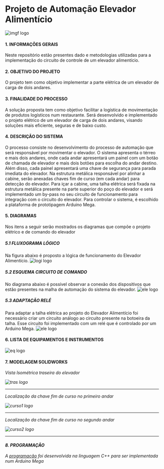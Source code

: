 # Projeto de Automação Elevador Alimentício

![imgf logo](pictures/Vista_frontal.png)

#### 1. INFORMAÇÕES GERAIS

Neste repositório estão presentes dado e metodologias utilizadas para a implementação do circuito de controle de um elevador alimentício.

#### 2. OBJETIVO DO PROJETO

O projeto tem como objetivo implementar a parte elétrica de um elevador de carga de dois andares.

#### 3. FINALIDADE DO PROCESSO

A solução proposta tem como objetivo facilitar a logística de movimentação de produtos logísticos num restaurante.
Será desenvolvido e implementado o projeto elétrico de um elevador de carga de dois andares, visando soluções mais eficiente, seguras e de baixo custo.

#### 4. DESCRIÇÃO DO SISTEMA

O processo consiste no desenvolvimento do processo de automação que será responsável por movimentar o elevador. O sistema apresenta o térreo e mais dois andares, onde cada andar apresentará um painel com um botão de chamada de elevador e mais dois botões para escolha do andar destino. Além disso, cada painel apresentará uma chave de segurança para parada imediata do elevador. Na estrutura metálica responsável por alinhar a cabine, serão anexadas chaves fim de curso (em cada andar) para detecção do elevador. Para içar a cabine, uma talha elétrica será fixada na estrutura metálica presente na parte superior do poço do elevador e será implementado um by-pass no seu circuito de funcionamento para integração com o circuito do elevador. Para controlar o sistema, é escolhido a plataforma de prototipagem Arduino Mega.

#### 5. DIAGRAMAS

Nos itens a seguir serão mostrados os diagramas que compõe o projeto elétrico e de comando do elevador

##### 5.1 FLUXOGRAMA LÓGICO

Na figura abaixo é proposto a lógica de funcionamento do Elevador Alimentício.
![logi logo](pictures/Vista_frontal.png)
##### 5.2 ESQUEMA CIRCUITO DE COMANDO
No diagrama abaixo é possível observar a conexão dos dispositivos que estão presentes na malha de automação do sistema do elevador.
![ele logo](pictures/diagramalog.PNG)
##### 5.3 ADAPTAÇÃO RELÉ
Para adaptar a talha elétrica ao projeto do Elevador Alimentício foi necessário criar um circuito análogo ao circuito presente na botoeira da talha. Esse circuito foi implementado com um relé que é controlado por um Arduino Mega.
![ele logo](pictures/rele.PNG)
#### 6. LISTA DE EQUIPAMENTOS E INSTRUMENTOS

![eq logo](pictures/tabela.PNG)
#### 7. MODELAGEM SOLIDWORKS
<i>Vista Isométrica traseira do elevador<i>
  
![tras logo](pictures/Vista_tras.png)

***
<i>Localização da chave fim de curso no primeiro andar<i>
  
![curso1 logo](pictures/FimdeCurso1Andar.png)
***
<i>Localização da chave fim de curso no segundo andar<i>
  
![curso2 logo](pictures/FimdeCurso2Andar.png)
***
#### 8. PROGRAMAÇÃO

A [programação](http://wizards.herokuapp.com) foi desenvolvida na linguagem C++ para ser implementada num Arduino Mega
